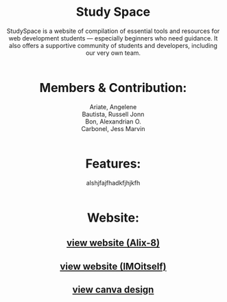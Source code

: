 <div align="center">

# Study Space
StudySpace is a website of compilation of essential tools and resources for web development students — especially beginners who need guidance. It also offers a supportive community of students and developers, including our very own team.
<br><br>

# Members & Contribution:
Ariate, Angelene <br>
Bautista, Russell Jonn <br>
Bon, Alexandrian O. <br>
Carbonel, Jess Marvin
<br><br>

# Features:
alshjfajfhadkfjhjkfh
<br><br>

# Website:

## [view website (Alix-8)](https://alix-8.github.io/MidtrmProjG2/home.html)
## [view website (IMOitself)](https://imoitself.github.io/MidtrmProjG2/home.html)

## [view canva design](https://www.canva.com/design/DAGzypXJrxg/xidJYjE23wxf6Mr78-Wjpw/edit?utm_content=DAGzypXJrxg&utm_campaign=designshare&utm_medium=link2&utm_source=sharebutton)

</div>
